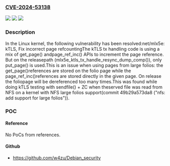 ### [CVE-2024-53138](https://cve.mitre.org/cgi-bin/cvename.cgi?name=CVE-2024-53138)
![](https://img.shields.io/static/v1?label=Product&message=Linux&color=blue)
![](https://img.shields.io/static/v1?label=Version&message=84d1bb2b139e%3C%20a0ddb20a748b%20&color=brighgreen)
![](https://img.shields.io/static/v1?label=Vulnerability&message=n%2Fa&color=brighgreen)

### Description

In the Linux kernel, the following vulnerability has been resolved:net/mlx5e: kTLS, Fix incorrect page refcountingThe kTLS tx handling code is using a mix of get_page() andpage_ref_inc() APIs to increment the page reference. But on the releasepath (mlx5e_ktls_tx_handle_resync_dump_comp()), only put_page() is used.This is an issue when using pages from large folios: the get_page()references are stored on the folio page while the page_ref_inc()references are stored directly in the given page. On release the foliopage will be dereferenced too many times.This was found while doing kTLS testing with sendfile() + ZC when theserved file was read from NFS on a kernel with NFS large folios support(commit 49b29a573da8 ("nfs: add support for large folios")).

### POC

#### Reference
No PoCs from references.

#### Github
- https://github.com/w4zu/Debian_security

